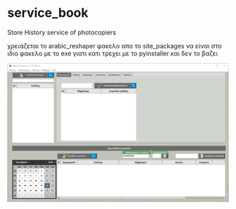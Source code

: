 # service_book
Store History service of photocopiers

χρειάζεται το  arabic_reshaper φακελο απο το site_packages  να είναι στο ιδιο φακελο με το exe 
γιατι κατι τρεχει με το pyinstaller και δεν το βαζει

![Preview](https://github.com/dannyswolf/service_book/blob/master/Screenshot%202021-10-23%20213215.png)
